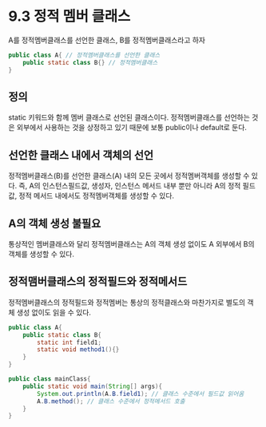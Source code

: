 # 9.3 정적 멤버 클래스
A를 정적멤버클래스를 선언한 클래스, B를 정적멤버클래스라고 하자
~~~java
public class A{ // 정적멤버클래스를 선언한 클래스
    public static class B{} // 정적멤버클래스
}
~~~
## 정의
static 키워드와 함께 멤버 클래스로 선언된 클래스이다.
정적멤버클래스를 선언하는 것은 외부에서 사용하는 것을 상정하고 있기 때문에 보통 public이나 default로 둔다.

## 선언한 클래스 내에서 객체의 선언
정적멤버클래스(B)를 선언한 클래스(A) 내의 모든 곳에서 정적멤버객체를 생성할 수 있다.
즉, A의 인스턴스필드값, 생성자, 인스턴스 메서드 내부 뿐만 아니라 A의 정적 필드값, 정적 메서드 내에서도 정적멤버객체를 생성할 수 있다.
## A의 객체 생성 불필요
통상적인 멤버클래스와 달리 정적멤버클래스는 A의 객체 생성 없이도 A 외부에서 B의 객체를 생성할 수 있다.
## 정적맴버클래스의 정적필드와 정적메서드
정적멤버클래스의 정적필드와 정적멤버는 통상의 정적클래스와 마찬가지로 별도의 객체 생성 없이도 읽을 수 있다.
~~~java
public class A{
    public static class B{
        static int field1;
        static void method1(){}
    }
}
~~~
~~~java
public class mainClass{
    public static void main(String[] args){
        System.out.println(A.B.field1); // 클래스 수준에서 필드값 읽어옴
        A.B.method(); // 클래스 수준에서 정적메서드 호출
    }
}
~~~